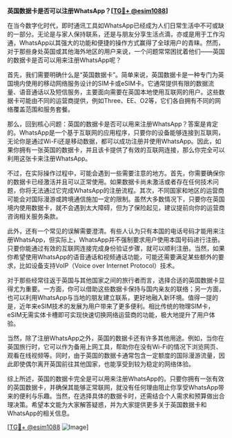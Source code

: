 **英国数据卡是否可以注册WhatsApp？[[TG💪+ @esim1088](https://t.me/s/esim1088)]**

在当今数字化时代，即时通讯工具如WhatsApp已经成为人们日常生活中不可或缺的一部分。无论是与家人保持联系，还是与朋友分享生活点滴，亦或是用于工作沟通，WhatsApp以其强大的功能和便捷的操作方式赢得了全球用户的青睐。然而，对于那些身处英国或其他海外地区的用户来说，一个问题常常困扰着他们——英国的数据卡是否可以用来注册WhatsApp呢？

首先，我们需要明确什么是“英国数据卡”。简单来说，英国数据卡是一种专门为英国境内使用的移动网络服务设计的SIM卡或eSIM卡。它通常提供有限的数据流量、语音通话以及短信服务，主要面向需要在英国本地使用互联网的用户。这些数据卡可能由不同的运营商提供，例如Three、EE、O2等，它们各自拥有不同的网络覆盖范围和服务套餐。

那么，回到核心问题：英国的数据卡是否可以用来注册WhatsApp？答案是肯定的。WhatsApp是一个基于互联网的应用程序，只要你的设备能够连接到互联网，无论你是通过Wi-Fi还是移动数据，都可以成功注册并使用WhatsApp。因此，如果你拥有一张英国的数据卡，并且该卡提供了有效的互联网连接，那么你完全可以利用这张卡来注册WhatsApp。

不过，在实际操作过程中，可能会遇到一些需要注意的地方。首先，你需要确保你的数据卡已经激活并且可以正常使用。如果数据卡尚未激活或者存在任何技术问题，你将无法通过它完成WhatsApp的注册流程。其次，不同国家和地区的运营商可能会对国际漫游或跨境通信施加一定的限制。虽然大多数情况下，只要你在英国境内使用数据卡，就不会遇到太大障碍，但为了保险起见，建议提前向你的运营商咨询相关服务条款。

此外，还有一个常见的误解需要澄清。有些人认为只有本国的电话号码才能用来注册WhatsApp，但实际上，WhatsApp并不强制要求用户使用本国号码进行注册。只要你能通过有效的互联网连接完成身份验证步骤，就可以顺利注册。当然，如果你希望使用WhatsApp的语音通话和视频通话功能，可能还需要满足某些额外的要求，比如设备支持VoIP（Voice over Internet Protocol）技术。

对于那些经常往返于英国与其他国家之间的旅行者而言，选择合适的英国数据卡显得尤为重要。一方面，你可以借助这些数据卡保持与国内亲友的联络；另一方面，也可以利用WhatsApp与当地的朋友建立联系，更好地融入新环境。值得一提的是，近年来eSIM技术的发展为用户带来了更多便利。相比传统的物理SIM卡，eSIM无需实体卡槽即可实现快速切换网络运营商的功能，极大地提升了用户体验。

当然，除了注册WhatsApp之外，英国的数据卡还有许多其他用途。例如，当你在英国旅行时，它可以作为备用上网工具，帮助你在没有Wi-Fi的情况下浏览网页、观看在线视频等。同时，由于英国的数据卡通常包含一定额度的国际漫游流量，因此即使偶尔离开英国前往其他国家，也能享受到较为稳定的网络体验。

综上所述，英国的数据卡完全是可以用来注册WhatsApp的。只要你拥有一张有效的英国数据卡，并确保其能够正常联网，就没有任何理由阻止你享受WhatsApp带来的便利与乐趣。当然，在选择具体的数据卡时，还需结合个人需求和预算做出合理决策。希望本文能为大家解答疑惑，并为大家提供更多关于英国数据卡和WhatsApp的相关信息。

[[TG💪+ @esim1088](https://t.me/s/esim1088) ![Image](https://i.postimg.cc/4NQfJmqS/Snipaste-2025-05-13-00-14-12.png)]